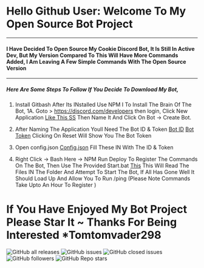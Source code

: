 # Hello Github User: Welcome To My Open Source Bot Project

<hr>

#### I Have Decided To Open Source My Cookie Discord Bot, It Is Still In Active Dev, But My Version Compared To This Will Have More Commands Added, I Am Leaving A Few Simple Commands With The Open Source Version

<hr>

##### Here Are Some Steps To Follow If You Decide To Download My Bot,

1. Install Gitbash After Its INstalled Use  NPM I To Install The Brain Of The Bot,
1A. Goto > https://discord.com/developers then login, Click New Application [Like This SS](https://i.imgur.com/eTnWSKW.png) Then Name It And Click On Bot -> Create Bot.

2. After Naming The Application Youll Need The Bot ID & Token [Bot ID](https://i.imgur.com/rmG41rB.png)
[Bot Token](https://i.imgur.com/b8bHQpj.png) Clicking On Reset Will Show You The Bot Token

3. Open config.json [Config.json](https://i.imgur.com/HQeXX1y.png) Fill These IN With The ID & Token

4. Right Click -> Bash Here -> NPM Run Deploy To Register The Commands On The Bot, Then Use The Provided Start.bat [This](https://i.imgur.com/0M9Gfxq.png) This Will Read The Files IN The Folder And Attempt To Start The Bot, If All Has Gone Well It Should Load Up And Allow You To Run /ping (Please Note Commands Take Upto An Hour To Register )


# If You Have Enjoyed My Bot Project Please Star It ~ Thanks For Being Interested *Tomtomvader298


![GitHub all releases](https://img.shields.io/github/downloads/Tomtom-Skywalker/Cookie-/total?style=for-the-badge) ![GitHub issues](https://img.shields.io/github/issues-raw/Tomtom-Skywalker/Cookie-?style=for-the-badge) ![GitHub closed issues](https://img.shields.io/github/issues-closed-raw/Tomtom-Skywalker/Cookie-?style=for-the-badge) ![GitHub followers](https://img.shields.io/github/followers/Tomtom-Skywalker?style=for-the-badge) ![GitHub Repo stars](https://img.shields.io/github/stars/Tomtom-Skywalker/Cookie-?style=for-the-badge)
